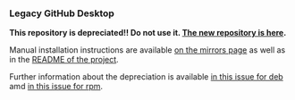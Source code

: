 ### Legacy GitHub Desktop

**This repository is depreciated!! Do not use it. [The new repository is here](/shiftkey-desktop/).**

Manual installation instructions are available [on the mirrors page](https://www.matthewthom.as/mirrors/#github-desktop) as well as in the [README of the project](https://github.com/shiftkey/desktop/blob/linux/README.md).

Further information about the depreciation is available [in this issue for deb](https://github.com/shiftkey/desktop/issues/834) amd [in this issue for rpm](https://github.com/shiftkey/desktop/issues/835).
